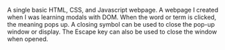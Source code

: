 A single basic HTML, CSS, and Javascript webpage. A webpage I created when I was learning modals with DOM.
When the word or term is clicked, the meaning pops up. A closing symbol can be used to close the pop-up window or display.
The Escape key can also be used to close the window when opened.
